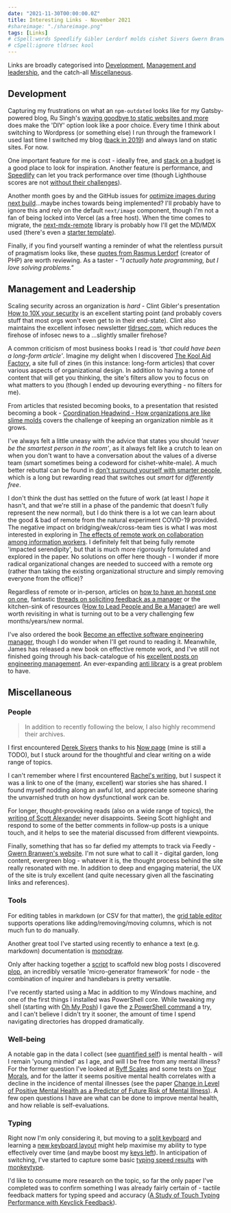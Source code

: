 ```yaml
---
date: "2021-11-30T00:00:00.0Z"
title: Interesting Links - November 2021
#shareimage: "./shareimage.png"
tags: [Links]
# cSpell:words Speedlify Gibler Lerdorf molds cishet Sivers Gwern Branwen monodraw Ryff monkeytype ohmyposh
# cSpell:ignore tldrsec kool
---
```


Links are broadly categorised into [Development](#development), [Management and leadership](#management-and-leadership), and the catch-all [Miscellaneous](#miscellaneous).

## Development

Capturing my frustrations on what an `npm-outdated` looks like for my Gatsby-powered blog, Ru Singh's [waving goodbye to static websites and more](https://rusingh.com/waving-thankful-goodbye-to-static-websites-and-more/) does make the 'DIY' option look like a poor choice. Every time I think about switching to Wordpress (or something else) I run through the framework I used last time I switched my blog ([back in 2019](/blog/2019/09/migrating-from-jekyll-to-gatsby/)) and always land on static sites. For now.

One important feature for me is cost - ideally free, and [stack on a budget](https://github.com/255kb/stack-on-a-budget) is a good place to look for inspiration. Another feature is performance, and [Speedlify](https://www.zachleat.com/web/speedlify/) can let you track performance over time (though Lighthouse scores are not [without their challenges](https://www.zachleat.com/web/lighthouse-deception/)).

Another month goes by and the GitHub issues for [optimize images during next build](https://github.com/vercel/next.js/discussions/19065)...maybe inches towards being implemented? I'll probably have to ignore this and rely on the default `next/image` component, though I'm not a fan of being locked into Vercel (as a free host). When the time comes to migrate, the [next-mdx-remote](https://github.com/hashicorp/next-mdx-remote) library is probably how I'll get the MD/MDX used (there's even a [starter template](https://github.com/vercel/next.js/tree/canary/examples/with-mdx-remote)).

Finally, if you find yourself wanting a reminder of what the relentless pursuit of pragmatism looks like, these [quotes from Rasmus Lerdorf](https://en.m.wikiquote.org/wiki/Rasmus_Lerdorf) (creator of PHP) are worth reviewing. As a taster - _"I actually hate programming, but I love solving problems."_

## Management and Leadership

Scaling security across an organization is _hard_ - Clint Gibler's presentation [How to 10X your security](https://docs.google.com/presentation/d/1lfEvXtw5RTj3JmXwSQDXy8or87_BHrFbo1ZtQQlHbq0/view#slide=id.g6555b225cd_0_1069) is an excellent starting point (and probably covers stuff that most orgs won't even get to in their end-state). Clint also maintains the excellent infosec newsletter [tldrsec.com](https://tldrsec.com/), which reduces the firehose of infosec news to a ...slightly smaller firehose?

A common criticism of most business books I read is _'that could have been a long-form article'_. Imagine my delight when I discovered [The Kool Aid Factory](https://koolaidfactory.com/), a site full of zines (in this instance: long-form articles) that cover various aspects of organizational design. In addition to having a tonne of content that will get you thinking, the site's filters allow you to focus on what matters to you (though I ended up devouring everything - no filters for me).

From articles that resisted becoming books, to a presentation that resisted becoming a book - [Coordination Headwind - How organizations are like slime molds](https://komoroske.com/slime-mold/) covers the challenge of keeping an organization nimble as it grows.

I've always felt a little uneasy with the advice that states you should _'never be the smartest person in the room'_, as it always felt like a crutch to lean on when you don't want to have a conversation about the values of a diverse team (smart sometimes being a codeword for cishet-white-male). A much better rebuttal can be found in [don't surround yourself with smarter people](https://www.ribbonfarm.com/2014/11/05/dont-surround-yourself-with-smarter-people/), which is a long but rewarding read that switches out _smart_ for _differently free_.

I don't think the dust has settled on the future of work (at least I _hope_ it hasn't, and that we're still in a phase of the pandemic that doesn't fully represent the new normal), but I do think there is a lot we can learn about the good & bad of remote from the natural experiment COVID-19 provided. The negative impact on bridging/weak/cross-team ties is what I was most interested in exploring in [The effects of remote work on collaboration among information workers](https://www.nature.com/articles/s41562-021-01196-4.pdf). I definitely felt that being fully remote 'impacted serendipity', but that is much more rigorously formulated and explored in the paper. No solutions on offer here though - I wonder if more radical organizational changes are needed to succeed with a remote org (rather than taking the existing organizational structure and simply removing everyone from the office)?

Regardless of remote or in-person, articles on [how to have an honest one on one](https://knowyourteam.com/blog/2017/12/01/how-to-have-an-honest-one-on-one-meeting-with-an-employee/), fantastic [threads on soliciting feedback as a manager](https://twitter.com/kaydacode/status/1458084282530992140) or the kitchen-sink of resources ([How to Lead People and Be a Manager](https://docs.google.com/document/d/1R1O0OEsQpZcBcLheRlomDrmR2tyEpdRNFnjbLALmbH4/view)) are well worth revisiting in what is turning out to be a very challenging few months/years/new normal.

I've also ordered the book [Become an effective software engineering manager](https://pragprog.com/titles/jsengman/become-an-effective-software-engineering-manager/), though I do wonder when I'll get round to reading it. Meanwhile, James has released a new book on effective remote work, and I've still not finished going through his back-catalogue of his [excellent posts on engineering management](https://www.theengineeringmanager.com/). An ever-expanding [anti library](https://fs.blog/the-antilibrary/) is a great problem to have.

## Miscellaneous

### People

> In addition to recently following the below, I also highly recommend their archives.

I first encountered [Derek Sivers](https://sive.rs) thanks to his [Now page](https://sive.rs/now) (mine is still a TODO), but I stuck around for the thoughtful and clear writing on a wide range of topics.

I can't remember where I first encountered [Rachel's writing](https://rachelbythebay.com/w/), but I suspect it was a link to one of the (many, excellent) war stories she has shared. I found myself nodding along an awful lot, and appreciate someone sharing the unvarnished truth on how dysfunctional work can be.

For longer, thought-provoking reads (also on a wide range of topics), the [writing of Scott Alexander](https://astralcodexten.substack.com/) never disappoints. Seeing Scott highlight and respond to some of the better comments in follow-up posts is a unique touch, and it helps to see the material discussed from different viewpoints.

Finally, something that has so far defied my attempts to track via Feedly - [Gwern Branwen's website](https://www.gwern.net). I'm not sure what to call it - digital garden, long content, evergreen blog - whatever it is, the thought process behind the site really resonated with me. In addition to deep and engaging material, the UX of the site is truly excellent (and quite necessary given all the fascinating links and references).

### Tools

For editing tables in markdown (or CSV for that matter), the [grid table editor](https://eviltester.github.io/grid-table-editor/) supports operations like adding/removing/moving columns, which is not much fun to do manually.

Another great tool I've started using recently to enhance a text (e.g. markdown) documentation is [monodraw](https://monodraw.helftone.com/).

Only after hacking together a [script](https://github.com/taddison/personal-site/blob/main/scripts/newpost.mjs) to scaffold new blog posts I discovered [plop](https://plopjs.com/), an incredibly versatile 'micro-generator framework' for node - the combination of inquirer and handlebars is pretty versatile.

I've recently started using a Mac in addition to my Windows machine, and one of the first things I installed was PowerShell core. While tweaking my shell (starting with [Oh My Posh](https://www.ohmyposh.dev/docs/)) I gave the [z PowerShell command](https://github.com/badmotorfinger/z) a try, and I can't believe I didn't try it sooner, the amount of time I spend navigating directories has dropped dramatically.

### Well-being

A notable gap in the data I collect (see [quantified self](https://quantifiedself.com/)) is mental health - will I remain 'young minded' as I age, and will I be free from any mental illness? For the former question I've looked at [Ryff Scales](https://centerofinquiry.org/wp-content/uploads/2018/04/Ryff_Scales.pdf) and some tests on [Your Morals](https://yourmorals.org/), and for the latter it seems positive mental health correlates with a decline in the incidence of mental illnesses (see the paper [Change in Level of Positive Mental Health as a Predictor of Future Risk of Mental Illness](https://ajph.aphapublications.org/doi/full/10.2105/AJPH.2010.192245)). A few open questions I have are what can be done to improve mental health, and how reliable is self-evaluations.

### Typing

Right now I'm only considering it, but moving to a [split keyboard](https://jhelvy.shinyapps.io/splitkbcompare/) and learning a [new keyboard layout](https://dreymar.colemak.org/) might help maximise my ability to type effectively over time (and maybe boost my [keys left](https://www.keysleft.com/)). In anticipation of switching, I've started to capture some basic [typing speed results](https://flatgithub.com/taddison/my-data?filename=typing%2Fresults.csv) with [monkeytype](https://monkeytype.com/).

I'd like to consume more research on the topic, so far the only paper I've completed was to confirm something I was already fairly certain of - tactile feedback matters for typing speed and accuracy ([A Study of Touch Typing Performance with Keyclick Feedback](https://engineering.purdue.edu/~hongtan/pubs/PDFfiles/C63_JRKimTan_HS2014.pdf)).
